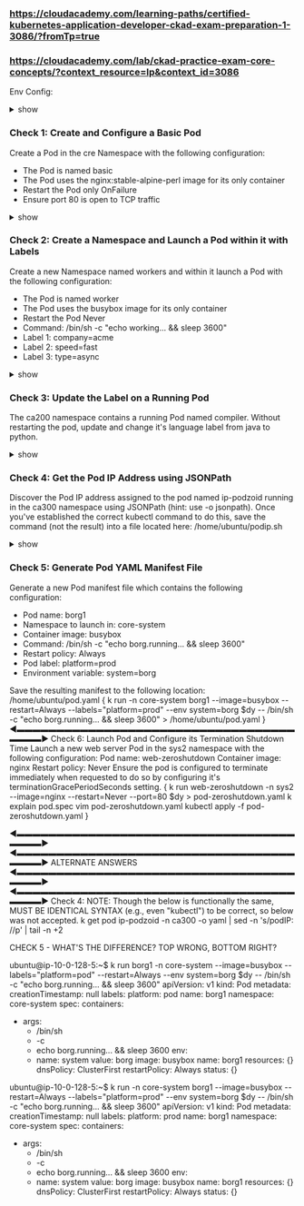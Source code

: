 ### https://cloudacademy.com/learning-paths/certified-kubernetes-application-developer-ckad-exam-preparation-1-3086/?fromTp=true ###
### https://cloudacademy.com/lab/ckad-practice-exam-core-concepts/?context_resource=lp&context_id=3086 ###

Env Config:
<details><summary>show</summary>
<p>
  
```bash
export dy='--dry-run=client -o yaml' fg='--force --grace-period 0' && \
alias k=kubectl && source <(kubectl completion bash | sed 's/kubectl/k/g') && \
echo -e 'set nu et sts=2 sw=2 ts=2' >> ~/.vimrc
```
 
</p>
</details>

### Check 1: Create and Configure a Basic Pod ###
Create a Pod in the cre Namespace with the following configuration: <ul>
<li>The Pod is named basic</li>
<li>The Pod uses the nginx:stable-alpine-perl image for its only container</li>
<li>Restart the Pod only OnFailure</li>
<li>Ensure port 80 is open to TCP traffic</li>
  </ul>
<details><summary>show</summary>
<p>
  
```bash
k run -n cre --image=nginx:stable-alpine-perl --restart=OnFailure --port=80 basic
```
  
</p>
</details>

### Check 2: Create a Namespace and Launch a Pod within it with Labels ###
Create a new Namespace named workers and within it launch a Pod with the following configuration: <ul>
<li>The Pod is named worker</li>
<li>The Pod uses the busybox image for its only container</li>
<li>Restart the Pod Never</li>
<li>Command: /bin/sh -c "echo working... && sleep 3600"</li>
<li>Label 1: company=acme</li>
<li>Label 2: speed=fast</li>
<li>Label 3: type=async</li></ul>

<details><summary>show</summary>
<p>
  
```bash
k create ns workers
k run -n workers worker --image=busybox --labels="company=acme,speed=fast,type=async" -- /bin/sh -c "echo working... && sleep 3600"}
```
  
</p>
</details>

### Check 3: Update the Label on a Running Pod ###
The ca200 namespace contains a running Pod named compiler. Without restarting the pod, update and change it's language label from java to python.

<details><summary>show</summary>
<p>
  
```bash
k label --overwrite=true pod compiler -n ca200 language=python
```
  
</p>
</details>

### Check 4: Get the Pod IP Address using JSONPath ###
Discover the Pod IP address assigned to the pod named ip-podzoid running in the ca300 namespace using JSONPath (hint: use -o jsonpath). Once you've established the correct kubectl command to do this, save the command (not the result) into a file located here: /home/ubuntu/podip.sh

<details><summary>show</summary>
<p>
  
```bash
cat << EOF > /home/ubuntu/podip.sh
kubectl get pods -n ca300 -o jsonpath="{.items[*].status.podIP}"
EOF
```
  
</p>
</details>

### Check 5: Generate Pod YAML Manifest File ###
Generate a new Pod manifest file which contains the following configuration:
<ul><li>Pod name: borg1</li>
<li>Namespace to launch in: core-system</li>
<li>Container image: busybox</li>
<li>Command: /bin/sh -c "echo borg.running... && sleep 3600"</li>
<li>Restart policy: Always</li>
<li>Pod label: platform=prod</li>
<li>Environment variable: system=borg</li></ul>
Save the resulting manifest to the following location: /home/ubuntu/pod.yaml
{
k run -n core-system borg1 --image=busybox --restart=Always --labels="platform=prod" --env system=borg $dy -- /bin/sh -c "echo borg.running... && sleep 3600" > /home/ubuntu/pod.yaml
}
◄▬▬▬▬▬▬▬▬▬▬▬▬▬▬▬▬▬▬▬▬▬▬▬▬▬▬▬▬▬▬▬▬▬▬▬▬▬▬▬►
Check 6: Launch Pod and Configure its Termination Shutdown Time
Launch a new web server Pod in the sys2 namespace with the following configuration:
Pod name: web-zeroshutdown
Container image: nginx
Restart policy: Never
Ensure the pod is configured to terminate immediately when requested to do so by configuring it's terminationGracePeriodSeconds setting.
{
k run web-zeroshutdown -n sys2 --image=nginx --restart=Never --port=80 $dy > pod-zeroshutdown.yaml
k explain pod.spec
vim pod-zeroshutdown.yaml
kubectl apply -f pod-zeroshutdown.yaml
}



◄▬▬▬▬▬▬▬▬▬▬▬▬▬▬▬▬▬▬▬▬▬▬▬▬▬▬▬▬▬▬▬▬▬▬▬▬▬▬▬►
◄▬▬▬▬▬▬▬▬▬▬▬▬▬▬▬▬▬▬▬▬▬▬▬▬▬▬▬▬▬▬▬▬▬▬▬▬▬▬▬►
ALTERNATE ANSWERS
◄▬▬▬▬▬▬▬▬▬▬▬▬▬▬▬▬▬▬▬▬▬▬▬▬▬▬▬▬▬▬▬▬▬▬▬▬▬▬▬►
◄▬▬▬▬▬▬▬▬▬▬▬▬▬▬▬▬▬▬▬▬▬▬▬▬▬▬▬▬▬▬▬▬▬▬▬▬▬▬▬►
Check 4: NOTE: Though the below is functionally the same, MUST BE IDENTICAL SYNTAX (e.g., even "kubectl") to be correct, so below was not accepted.
k get pod ip-podzoid -n ca300 -o yaml | sed -n 's/podIP: //p' | tail -n +2

CHECK 5 - WHAT'S THE DIFFERENCE? TOP WRONG, BOTTOM RIGHT?

ubuntu@ip-10-0-128-5:~$ k run borg1 -n core-system --image=busybox --labels="platform=pod" --restart=Always --env system=borg $dy -- /bin/sh -c "echo borg.running... && sleep 3600"
apiVersion: v1
kind: Pod
metadata:
  creationTimestamp: null
  labels:
    platform: pod
  name: borg1
  namespace: core-system
spec:
  containers:
  - args:
    - /bin/sh
    - -c
    - echo borg.running... && sleep 3600
    env:
    - name: system
      value: borg
    image: busybox
    name: borg1
    resources: {}
  dnsPolicy: ClusterFirst
  restartPolicy: Always
status: {}

ubuntu@ip-10-0-128-5:~$ k run -n core-system borg1 --image=busybox --restart=Always --labels="platform=prod" --env system=borg $dy -- /bin/sh -c "echo borg.running... && sleep 3600"
apiVersion: v1
kind: Pod
metadata:
  creationTimestamp: null
  labels:
    platform: prod
  name: borg1
  namespace: core-system
spec:
  containers:
  - args:
    - /bin/sh
    - -c
    - echo borg.running... && sleep 3600
    env:
    - name: system
      value: borg
    image: busybox
    name: borg1
    resources: {}
  dnsPolicy: ClusterFirst
  restartPolicy: Always
status: {}
